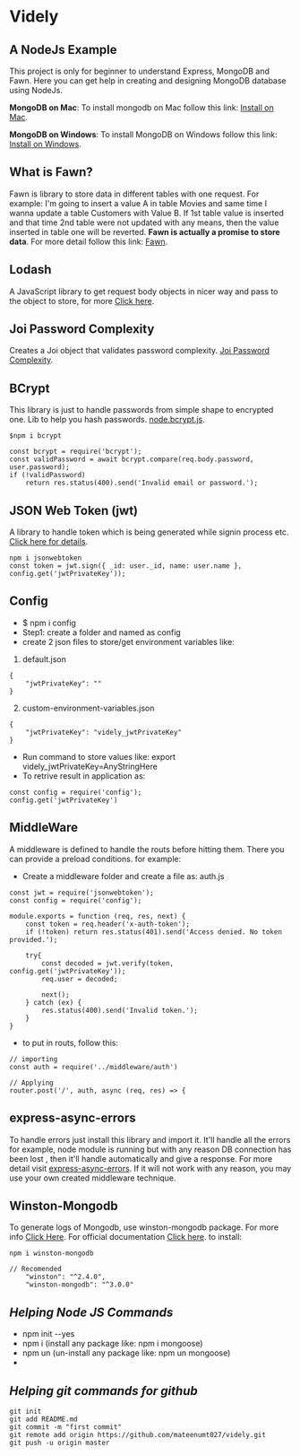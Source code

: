 # Videly 
## A NodeJs Example
This project is only for beginner to understand Express, MongoDB and Fawn.
Here you can get help in creating and designing MongoDB database using NodeJs. 

**MongoDB on Mac**: To install mongodb on Mac follow this link: [Install on Mac](https://treehouse.github.io/installation-guides/mac/mongo-mac.html).

**MongoDB on Windows**: To install MongoDB on Windows follow this link: [Install on Windows](https://treehouse.github.io/installation-guides/windows/mongo-windows.html).

## What is Fawn? 
Fawn is library to store data in different tables with one request. For example: 
I'm going to insert a value A in table Movies and same time I wanna update a table Customers with Value B. If 1st table value is inserted and that time 2nd table were not updated with any means, then the value inserted in table one will be reverted. **Fawn is actually a promise to store data**. 
For more detail follow this link: [Fawn](https://github.com/e-oj/Fawn).

## Lodash
A JavaScript library to get request body objects in nicer way and pass to the object to store, for more [Click here](https://lodash.com). 

## Joi Password Complexity
Creates a Joi object that validates password complexity. [Joi Password Complexity](https://www.npmjs.com/package/joi-password-complexity).

## BCrypt
This library is just to handle passwords from simple shape to encrypted one.
Lib to help you hash passwords. [node.bcrypt.js](https://www.npmjs.com/package/bcrypt).

```
$npm i bcrypt

const bcrypt = require('bcrypt');
const validPassword = await bcrypt.compare(req.body.password, user.password);
if (!validPassword) 
    return res.status(400).send('Invalid email or password.');
```

## JSON Web Token (jwt)

A library to handle token which is being generated while signin process etc. [Click here for details](https://jwt.io). 
```
npm i jsonwebtoken
const token = jwt.sign({ _id: user._id, name: user.name }, config.get('jwtPrivateKey'));
```
## Config
- $ npm i config
- Step1: create a folder and named as config
- create 2 json files to store/get environment variables like: 

1. default.json
```
{
    "jwtPrivateKey": ""
}
```
2. custom-environment-variables.json
```
{
    "jwtPrivateKey": "videly_jwtPrivateKey"
}
```
- Run command to store values like: export videly_jwtPrivateKey=AnyStringHere
- To retrive result in application as: 
```
const config = require('config');
config.get('jwtPrivateKey')
```


## MiddleWare
A middleware is defined to handle the routs before hitting them. There you can provide a preload conditions. for example:
- Create a middleware folder and create a file as: auth.js
```
const jwt = require('jsonwebtoken');
const config = require('config');

module.exports = function (req, res, next) {
    const token = req.header('x-auth-token');
    if (!token) return res.status(401).send('Access denied. No token provided.');

    try{
        const decoded = jwt.verify(token, config.get('jwtPrivateKey'));
        req.user = decoded;

        next();
    } catch (ex) {
        res.status(400).send('Invalid token.');
    }
}
```
- to put in routs, follow this: 
```
// importing
const auth = require('../middleware/auth')

// Applying
router.post('/', auth, async (req, res) => {
```

## express-async-errors
To handle errors just install this library and import it. It'll handle all the errors for example, node module is running but with any reason DB connection has been lost , then it'll handle automatically and give a response. For more detail visit [express-async-errors](https://www.npmjs.com/package/express-async-errors). 
If it will not work with any reason, you may use your own created middleware technique.

## Winston-Mongodb
To generate logs of Mongodb, use winston-mongodb package. For more info [Click Here](https://github.com/winstonjs/winston-mongodb). For official documentation [Click here](http://adilapapaya.com/docs/winston/).
to install:
```
npm i winston-mongodb

// Recomended
    "winston": "^2.4.0",
    "winston-mongodb": "^3.0.0"
```

## *Helping Node JS Commands*
- npm init --yes
- npm i (install any package like: npm i mongoose)
- npm un (un-install any package like: npm un mongoose)
- 

## *Helping git commands for github*

```
git init 
git add README.md 
git commit -m "first commit" 
git remote add origin https://github.com/mateenumt027/videly.git 
git push -u origin master 
```